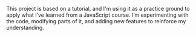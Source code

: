 This project is based on a tutorial, and I'm using it as a practice ground to apply what I’ve learned from a JavaScript course. I’m experimenting with the code, modifying parts of it, and adding new features to reinforce my understanding.


